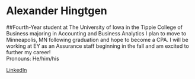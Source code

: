 # Alexander Hingtgen
##Fourth-Year student at The University of Iowa in the Tippie College of Business majoring in Accounting and Business Analytics
I plan to move to Minneapolis, MN following graduation and hope to become a CPA. I will be working at EY as an Assurance staff beginning in the fall and am excited to further my career!
<br>
Pronouns: He/him/his

[LinkedIn](https://www.linkedin.com/in/alexander-hingtgen)
